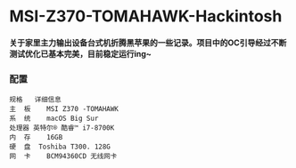 # MSI-Z370-TOMAHAWK-Hackintosh

#### 关于家里主力输出设备台式机折腾黑苹果的一些记录。项目中的OC引导经过不断测试优化已基本完美，目前稳定运行ing~


### 配置<br>  
    规格	 详细信息
    主  板	MSI Z370 -TOMAHAWK
    系  统	macOS Big Sur
    处理器	英特尔® 酷睿™ i7-8700K
    内  存	16GB
    硬  盘  Toshiba T300. 128G
    网  卡	BCM94360CD 无线网卡
